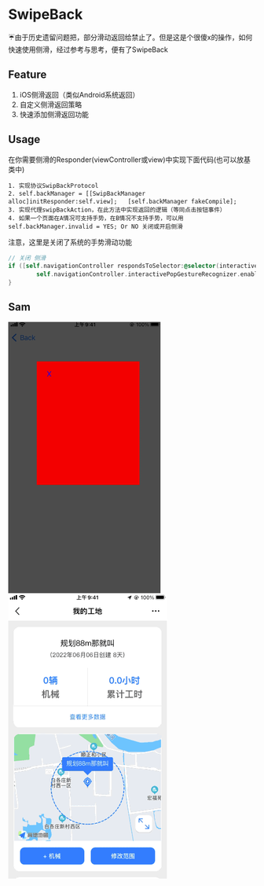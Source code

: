 # SwipeBack


☔由于历史遗留问题把，部分滑动返回给禁止了。但是这是个很傻x的操作，如何快速使用侧滑，经过参考与思考，便有了SwipeBack

## Feature

1. iOS侧滑返回（类似Android系统返回）
2. 自定义侧滑返回策略
3. 快速添加侧滑返回功能

## Usage

在你需要侧滑的Responder(viewController或view)中实现下面代码(也可以放基类中)

```
1. 实现协议SwipBackProtocol
2. self.backManager = [[SwipBackManager alloc]initResponder:self.view];   [self.backManager fakeCompile];
3. 实现代理swipBackAction，在此方法中实现返回的逻辑（等同点击按钮事件）
4. 如果一个页面在A情况可支持手势，在B情况不支持手势，可以用self.backManager.invalid = YES; Or NO 关闭或开启侧滑
```



注意，这里是关闭了系统的手势滑动功能

```objective-c
// 关闭 侧滑
if ([self.navigationController respondsToSelector:@selector(interactivePopGestureRecognizer)]) {
		self.navigationController.interactivePopGestureRecognizer.enabled = NO;
}
```

## Sam


![swipeBackDemo](/swipeBackDemo.gif)![swipeBack](/swipeBack.gif)
